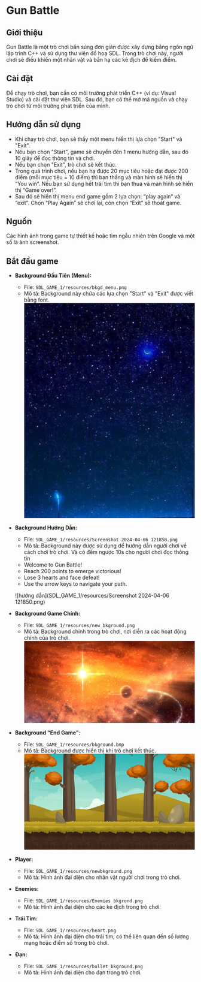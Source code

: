 # Gun Battle

## Giới thiệu
Gun Battle là một trò chơi bắn súng đơn giản được xây dựng bằng ngôn ngữ lập trình C++ và sử dụng thư viện đồ hoạ SDL. Trong trò chơi này, người chơi sẽ điều khiển một nhân vật và bắn hạ các kẻ địch để kiếm điểm.

## Cài đặt
Để chạy trò chơi, bạn cần có môi trường phát triển C++ (ví dụ: Visual Studio) và cài đặt thư viện SDL. Sau đó, bạn có thể mở mã nguồn và chạy trò chơi từ môi trường phát triển của mình.

## Hướng dẫn sử dụng
- Khi chạy trò chơi, bạn sẽ thấy một menu hiển thị lựa chọn "Start" và "Exit".
- Nếu bạn chọn "Start", game sẽ chuyển đến 1 menu hướng dẫn, sau đó 10 giây để đọc thông tin và chơi.
- Nếu bạn chọn "Exit", trò chơi sẽ kết thúc.
- Trong quá trình chơi, nếu bạn hạ được 20 mục tiêu hoặc đạt được 200 điểm (mỗi mục tiêu = 10 điểm) thì bạn thắng và màn hình sẽ hiển thị “You win“. Nếu bạn sử dụng hết trái tim thì bạn thua và màn hình sẽ hiển thị “Game over!”.
- Sau đó sẽ hiển thị menu end game gồm 2 lựa chọn: “play again“ và “exit”. Chọn “Play Again” sẽ chơi lại, còn chọn “Exit” sẽ thoát game.

## Nguồn 
Các hình ảnh trong game tự thiết kế hoặc tìm ngẫu nhiên trên Google và một số là ảnh screenshot.

## Bắt đầu game
- **Background Đầu Tiên (Menu):** 
  - File: `SDL_GAME_1/resources/bkgd_menu.png`
  - Mô tả: Background này chứa các lựa chọn "Start" và "Exit" được viết bằng font.
  ![bkgd_menu](SDL_GAME_1/resources/bkgd_menu.png)

- **Background Hướng Dẫn:**
  - File: `SDL_GAME_1/resources/Screenshot 2024-04-06 121850.png`
  - Mô tả: Background này được sử dụng để hướng dẫn người chơi về cách chơi trò chơi. Và có đếm ngược 10s cho người chơi đọc thông tin 
  - Welcome to Gun Battle!
  - Reach 200 points to emerge victorious!
  - Lose 3 hearts and face defeat!
  - Use the arrow keys to navigate your path.

  ![hướng dẫn](SDL_GAME_1/resources/Screenshot 2024-04-06 121850.png)

- **Background Game Chính:**
  - File: `SDL_GAME_1/resources/new_bkground.png`
  - Mô tả: Background chính trong trò chơi, nơi diễn ra các hoạt động chính của trò chơi.
  ![game chính](SDL_GAME_1/resources/new_bkground.png)

- **Background "End Game":**
  - File: `SDL_GAME_1/resources/bkground.bmp`
  - Mô tả: Background được hiển thị khi trò chơi kết thúc.
  ![end game](SDL_GAME_1/resources/bkground.bmp)

- **Player:**
  - File: `SDL_GAME_1/resources/newbkground.png`
  - Mô tả: Hình ảnh đại diện cho nhân vật người chơi trong trò chơi.

- **Enemies:**
  - File: `SDL_GAME_1/resources/Enemies bkgrond.png`
  - Mô tả: Hình ảnh đại diện cho các kẻ địch trong trò chơi.

- **Trái Tim:**
  - File: `SDL_GAME_1/resources/heart.png`
  - Mô tả: Hình ảnh đại diện cho trái tim, có thể liên quan đến số lượng mạng hoặc điểm số trong trò chơi.

- **Đạn:**
  - File: `SDL_GAME_1/resources/bullet_bkground.png`
  - Mô tả: Hình ảnh đại diện cho đạn trong trò chơi.

